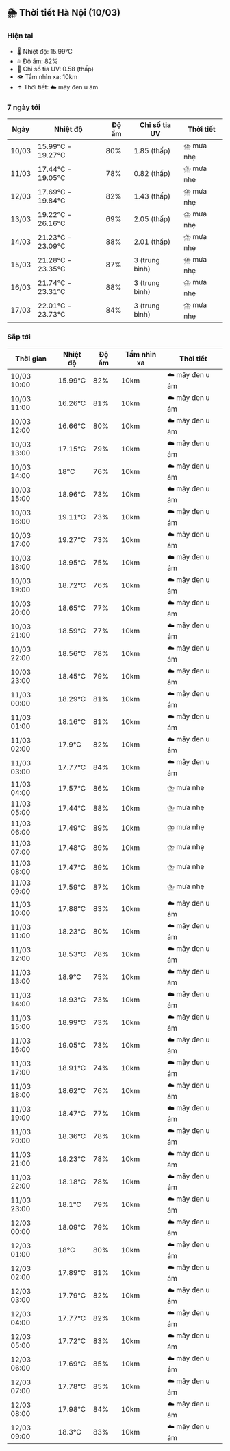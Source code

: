 ## 🌦️ Thời tiết Hà Nội (10/03)

### Hiện tại

- 🌡️ Nhiệt độ: 15.99℃
- 💦 Độ ẩm: 82%
- 🌟 Chỉ số tia UV: 0.58 (thấp)
- 👁️ Tầm nhìn xa: 10km
- ☂️ Thời tiết: ☁️ mây đen u ám

### 7 ngày tới

| Ngày | Nhiệt độ | Độ ẩm | Chỉ số tia UV | Thời tiết |
| --- | --- | --- | --- | --- |
| 10/03 | 15.99℃ - 19.27℃ | 80% | 1.85 (thấp) | ⛈️ mưa nhẹ |
| 11/03 | 17.44℃ - 19.05℃ | 78% | 0.82 (thấp) | ⛈️ mưa nhẹ |
| 12/03 | 17.69℃ - 19.84℃ | 82% | 1.43 (thấp) | ⛈️ mưa nhẹ |
| 13/03 | 19.22℃ - 26.16℃ | 69% | 2.05 (thấp) | ⛈️ mưa nhẹ |
| 14/03 | 21.23℃ - 23.09℃ | 88% | 2.01 (thấp) | ⛈️ mưa nhẹ |
| 15/03 | 21.28℃ - 23.35℃ | 87% | 3 (trung bình) | ⛈️ mưa nhẹ |
| 16/03 | 21.74℃ - 23.31℃ | 88% | 3 (trung bình) | ⛈️ mưa nhẹ |
| 17/03 | 22.01℃ - 23.73℃ | 84% | 3 (trung bình) | ⛈️ mưa nhẹ |

### Sắp tới

| Thời gian | Nhiệt độ | Độ ẩm | Tầm nhìn xa | Thời tiết |
| --- | --- | --- | --- | --- |
| 10/03 10:00 | 15.99℃ | 82% | 10km | ☁️ mây đen u ám |
| 10/03 11:00 | 16.26℃ | 81% | 10km | ☁️ mây đen u ám |
| 10/03 12:00 | 16.66℃ | 80% | 10km | ☁️ mây đen u ám |
| 10/03 13:00 | 17.15℃ | 79% | 10km | ☁️ mây đen u ám |
| 10/03 14:00 | 18℃ | 76% | 10km | ☁️ mây đen u ám |
| 10/03 15:00 | 18.96℃ | 73% | 10km | ☁️ mây đen u ám |
| 10/03 16:00 | 19.11℃ | 73% | 10km | ☁️ mây đen u ám |
| 10/03 17:00 | 19.27℃ | 73% | 10km | ☁️ mây đen u ám |
| 10/03 18:00 | 18.95℃ | 75% | 10km | ☁️ mây đen u ám |
| 10/03 19:00 | 18.72℃ | 76% | 10km | ☁️ mây đen u ám |
| 10/03 20:00 | 18.65℃ | 77% | 10km | ☁️ mây đen u ám |
| 10/03 21:00 | 18.59℃ | 77% | 10km | ☁️ mây đen u ám |
| 10/03 22:00 | 18.56℃ | 78% | 10km | ☁️ mây đen u ám |
| 10/03 23:00 | 18.45℃ | 79% | 10km | ☁️ mây đen u ám |
| 11/03 00:00 | 18.29℃ | 81% | 10km | ☁️ mây đen u ám |
| 11/03 01:00 | 18.16℃ | 81% | 10km | ☁️ mây đen u ám |
| 11/03 02:00 | 17.9℃ | 82% | 10km | ☁️ mây đen u ám |
| 11/03 03:00 | 17.77℃ | 84% | 10km | ☁️ mây đen u ám |
| 11/03 04:00 | 17.57℃ | 86% | 10km | ⛈️ mưa nhẹ |
| 11/03 05:00 | 17.44℃ | 88% | 10km | ⛈️ mưa nhẹ |
| 11/03 06:00 | 17.49℃ | 89% | 10km | ⛈️ mưa nhẹ |
| 11/03 07:00 | 17.48℃ | 89% | 10km | ⛈️ mưa nhẹ |
| 11/03 08:00 | 17.47℃ | 89% | 10km | ⛈️ mưa nhẹ |
| 11/03 09:00 | 17.59℃ | 87% | 10km | ⛈️ mưa nhẹ |
| 11/03 10:00 | 17.88℃ | 83% | 10km | ☁️ mây đen u ám |
| 11/03 11:00 | 18.23℃ | 80% | 10km | ☁️ mây đen u ám |
| 11/03 12:00 | 18.53℃ | 78% | 10km | ☁️ mây đen u ám |
| 11/03 13:00 | 18.9℃ | 75% | 10km | ☁️ mây đen u ám |
| 11/03 14:00 | 18.93℃ | 73% | 10km | ☁️ mây đen u ám |
| 11/03 15:00 | 18.99℃ | 73% | 10km | ☁️ mây đen u ám |
| 11/03 16:00 | 19.05℃ | 73% | 10km | ☁️ mây đen u ám |
| 11/03 17:00 | 18.91℃ | 74% | 10km | ☁️ mây đen u ám |
| 11/03 18:00 | 18.62℃ | 76% | 10km | ☁️ mây đen u ám |
| 11/03 19:00 | 18.47℃ | 77% | 10km | ☁️ mây đen u ám |
| 11/03 20:00 | 18.36℃ | 78% | 10km | ☁️ mây đen u ám |
| 11/03 21:00 | 18.23℃ | 78% | 10km | ☁️ mây đen u ám |
| 11/03 22:00 | 18.18℃ | 78% | 10km | ☁️ mây đen u ám |
| 11/03 23:00 | 18.1℃ | 79% | 10km | ☁️ mây đen u ám |
| 12/03 00:00 | 18.09℃ | 79% | 10km | ☁️ mây đen u ám |
| 12/03 01:00 | 18℃ | 80% | 10km | ☁️ mây đen u ám |
| 12/03 02:00 | 17.89℃ | 81% | 10km | ☁️ mây đen u ám |
| 12/03 03:00 | 17.79℃ | 82% | 10km | ☁️ mây đen u ám |
| 12/03 04:00 | 17.77℃ | 82% | 10km | ☁️ mây đen u ám |
| 12/03 05:00 | 17.72℃ | 83% | 10km | ☁️ mây đen u ám |
| 12/03 06:00 | 17.69℃ | 85% | 10km | ☁️ mây đen u ám |
| 12/03 07:00 | 17.78℃ | 85% | 10km | ☁️ mây đen u ám |
| 12/03 08:00 | 17.98℃ | 84% | 10km | ☁️ mây đen u ám |
| 12/03 09:00 | 18.3℃ | 83% | 10km | ☁️ mây đen u ám |
